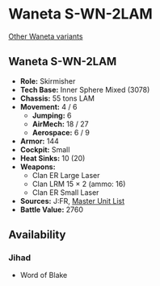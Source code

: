 # Waneta S-WN-2LAM

[Other Waneta variants](../waneta.md)

## Waneta S-WN-2LAM
- **Role:** Skirmisher
- **Tech Base:** Inner Sphere Mixed (3078)
- **Chassis:** 55 tons LAM
- **Movement:** 4 / 6
  - **Jumping:** 6
  - **AirMech:** 18 / 27
  - **Aerospace:** 6 / 9
- **Armor:** 144
- **Cockpit:** Small
- **Heat Sinks:** 10 (20)
- **Weapons:**
  - Clan ER Large Laser
  - Clan LRM 15 × 2 (ammo: 16)
  - Clan ER Small Laser
- **Sources:** J:FR, [Master Unit List](http://masterunitlist.info/Unit/Details/5380/waneta-s-wn-2lam)
- **Battle Value:** 2760

## Availability

### Jihad
- Word of Blake

